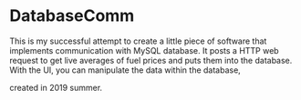 # DatabaseComm
This is my successful attempt to create a little piece of software that implements communication with MySQL database. It posts a HTTP web request to get live averages of fuel prices and puts them into the database. With the UI, you can manipulate the data within the database,

created in 2019 summer. 
